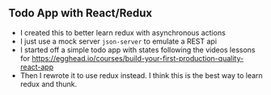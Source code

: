 ## Todo App with React/Redux


* I created this to better learn redux with asynchronous actions
* I just use a mock server `json-server` to emulate a REST api
* I started off a simple todo app with states following the videos lessons for https://egghead.io/courses/build-your-first-production-quality-react-app
* Then I rewrote it to use redux instead. I think this is the best way to learn redux and thunk.